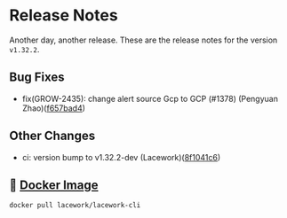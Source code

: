 # Release Notes
Another day, another release. These are the release notes for the version `v1.32.2`.

## Bug Fixes
* fix(GROW-2435): change alert source Gcp to GCP (#1378) (Pengyuan Zhao)([f657bad4](https://github.com/lacework/go-sdk/commit/f657bad476bab5453d4bd579e2c8f76ce405d462))
## Other Changes
* ci: version bump to v1.32.2-dev (Lacework)([8f1041c6](https://github.com/lacework/go-sdk/commit/8f1041c698d8b7036b1bd575605f6b1890d30ee1))

## :whale: [Docker Image](https://hub.docker.com/r/lacework/lacework-cli)
```
docker pull lacework/lacework-cli
```
